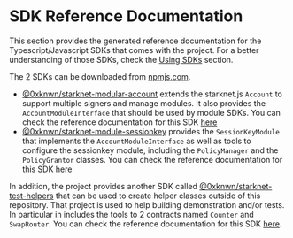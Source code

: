 # SDK Reference Documentation

This section provides the generated reference documentation for the
Typescript/Javascript SDKs that comes with the project. For a better
understanding of those SDKs, check the [Using SDKs](./SDKs.md) section.

The 2 SDKs can be downloaded from
[npmjs.com](https://www.npmjs.com/package/@0xknwn/starknet-modular-account). 

- [@0xknwn/starknet-modular-account](https://www.npmjs.com/package/@0xknwn/starknet-modular-account)
  extends the starknet.js `Account` to support multiple signers and manage
  modules. It also provides the `AccountModuleInterface` that should be used by
  module SDKs. You can check the reference documentation for this SDK
  [here](./starknet-account/modules.md)
- [@0xknwn/starknet-module-sessionkey](https://www.npmjs.com/package/@0xknwn/starknet-module-sessionkey)
  provides the `SessionKeyModule` that implements the `AccountModuleInterface`
  as well as tools to configure the sessionkey module, including the
  `PolicyManager` and the `PolicyGrantor` classes. You can check the reference documentation for this SDK
  [here](./starknet-module-sessionkey/modules.md)


In addition, the project provides another SDK called
[@0xknwn/starknet-test-helpers](https://www.npmjs.com/package/@0xknwn/starknet-test-helpers) that can be used to create helper classes outside of
this repository. That project is used to help building demonstration and/or
tests. In particular in includes the tools to 2 contracts named `Counter` 
and `SwapRouter`. You can check the reference documentation for this SDK
[here](./tests-starknet-helpers/modules.md).
